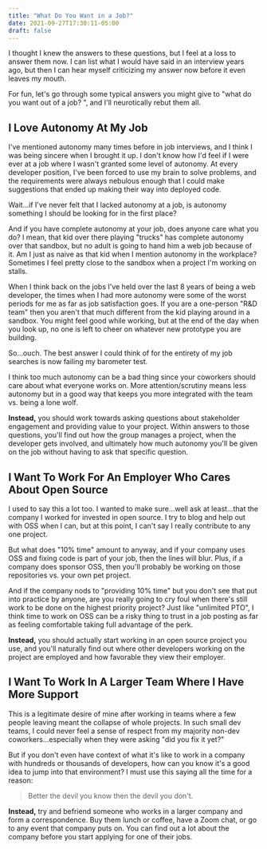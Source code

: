 ```yaml
---
title: "What Do You Want in a Job?"
date: 2021-09-27T17:30:11-05:00
draft: false
---
```


I thought I knew the answers to these questions, but I feel at a loss to answer them now. I can 
list what I would have said in an interview years ago, but then I can hear myself criticizing my 
answer now before it even leaves my mouth. 

For fun, let's go through some typical answers you might give to "what do you want out of a job?
", and I'll neurotically rebut them all.

## I Love Autonomy At My Job

I've mentioned autonomy many times before in job interviews, and I think I was being sincere 
when I brought it up. I don't know how I'd feel if I were ever at a job where I wasn't granted 
some level of autonomy. At every developer position, I've been forced to use my brain to solve 
problems, and the requirements were always nebulous enough that I could make suggestions that 
ended up making their way into deployed code.

Wait...if I've never felt that I lacked autonomy at a job, is autonomy something I should be 
looking for in the first place? 

And if you have complete autonomy at your job, does anyone care what you do? I mean, that kid 
over there playing "trucks" has complete autonomy over that sandbox, but no adult is going to 
hand him a web job because of it. Am I just as naive as that kid when I mention autonomy in the 
workplace? Sometimes I feel pretty close to the sandbox when a project I'm working on stalls.

When I think back on the jobs I've held over the last 8 years of being a web developer, the 
times when I had more autonomy were some of the worst periods for me as far as job satisfaction 
goes. If you are a one-person "R&D team" then you aren't that much different from the kid 
playing around in a sandbox. You might feel good while working, but at the end of the day when 
you look up, no one is left to cheer on whatever new prototype you are building.

So...ouch. The best answer I could think of for the entirety of my job searches is now failing 
my barometer test.

I think too much autonomy can be a bad thing since your coworkers should care about what 
everyone works on. More attention/scrutiny means less autonomy but in a good way that keeps you 
more integrated with the team vs. being a lone wolf.

**Instead,** you should work towards asking questions about stakeholder engagement and providing 
value to your project. Within answers to those questions, you'll find out how the group manages 
a project, when the developer gets involved, and ultimately how much autonomy you'll be given on 
the job without having to ask that specific question.

## I Want To Work For An Employer Who Cares About Open Source

I used to say this a lot too. I wanted to make sure...well ask at least...that the company I 
worked for invested in open source. I try to blog and help out with OSS when I can, but at this 
point, I can't say I really contribute to any one project.

But what does "10% time" amount to anyway, and if your company uses OSS and fixing code is part of 
your job, then the lines will blur. Plus, if a company does sponsor OSS, then you'll probably be 
working on those repositories vs. your own pet project.

And if the company nods to "providing 10% time" but you don't see that put into practice by 
anyone, are you really going to cry foul when there's still work to be done on the highest 
priority project? Just like "unlimited PTO", I think time to work on OSS can be a risky thing to trust in 
a job posting as far as feeling comfortable taking full advantage of the perk.

**Instead,** you should actually start working in an open source project you use, and you'll 
naturally find out where other developers working on the project are employed and how favorable 
they view their employer.

## I Want To Work In A Larger Team Where I Have More Support

This is a legitimate desire of mine after working in teams where a few people leaving meant the 
collapse of whole projects. In such small dev teams, I could never feel a sense of respect from 
my majority non-dev coworkers...especially when they were asking "did you fix it yet?"

But if you don't even have context of what it's like to work in a company with hundreds or 
thousands of developers, how can you know it's a good idea to jump into that environment? I must 
use this saying all the time for a reason:

> Better the devil you know then the devil you don't. 

**Instead,** try and befriend someone who works in a larger company and form a correspondence. 
Buy them lunch or coffee, have a Zoom chat, or go to any event that company puts on. You can find out 
a lot about the company before you start applying for one of their jobs.

